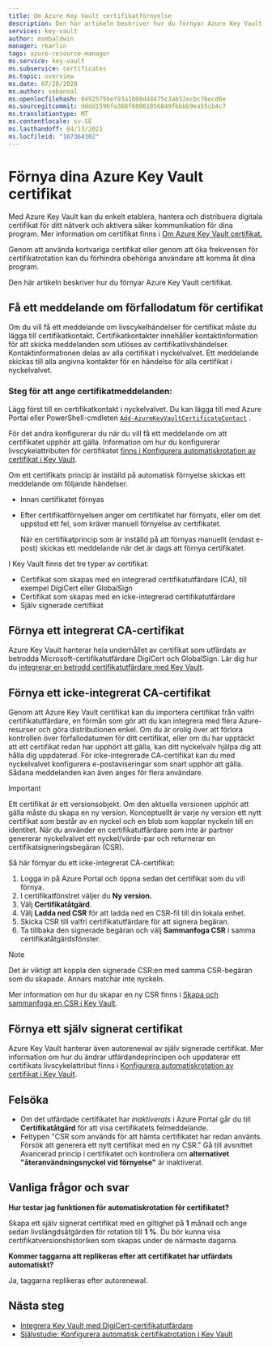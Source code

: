 ```yaml
---
title: Om Azure Key Vault certifikatförnyelse
description: Den här artikeln beskriver hur du förnyar Azure Key Vault certifikat.
services: key-vault
author: msmbaldwin
manager: rkarlin
tags: azure-resource-manager
ms.service: key-vault
ms.subservice: certificates
ms.topic: overview
ms.date: 07/20/2020
ms.author: sebansal
ms.openlocfilehash: 0492575bef93a1b08d48475c3ab32ecbc7becd6e
ms.sourcegitcommit: dddd1596fa368f68861856849fbbbb9ea55cb4c7
ms.translationtype: MT
ms.contentlocale: sv-SE
ms.lasthandoff: 04/13/2021
ms.locfileid: "107364302"
---
```

# <a name="renew-your-azure-key-vault-certificates"></a>Förnya dina Azure Key Vault certifikat

Med Azure Key Vault kan du enkelt etablera, hantera och distribuera digitala certifikat för ditt nätverk och aktivera säker kommunikation för dina program. Mer information om certifikat finns i [Om Azure Key Vault certifikat.](./about-certificates.md)

Genom att använda kortvariga certifikat eller genom att öka frekvensen för certifikatrotation kan du förhindra obehöriga användare att komma åt dina program.

Den här artikeln beskriver hur du förnyar Azure Key Vault certifikat.

## <a name="get-notified-about-certificate-expiration"></a>Få ett meddelande om förfallodatum för certifikat
Om du vill få ett meddelande om livscykelhändelser för certifikat måste du lägga till certifikatkontakt. Certifikatkontakter innehåller kontaktinformation för att skicka meddelanden som utlöses av certifikatlivshändelser. Kontaktinformationen delas av alla certifikat i nyckelvalvet. Ett meddelande skickas till alla angivna kontakter för en händelse för alla certifikat i nyckelvalvet.

### <a name="steps-to-set-certificate-notifications"></a>Steg för att ange certifikatmeddelanden:
Lägg först till en certifikatkontakt i nyckelvalvet. Du kan lägga till med Azure Portal eller PowerShell-cmdleten [`Add-AzureKeyVaultCertificateContact`](/powershell/module/azurerm.keyvault/add-azurekeyvaultcertificatecontact) .

För det andra konfigurerar du när du vill få ett meddelande om att certifikatet upphör att gälla. Information om hur du konfigurerar livscykelattributen för certifikatet [finns i Konfigurera automatiskrotation av certifikat i Key Vault](./tutorial-rotate-certificates.md#update-lifecycle-attributes-of-a-stored-certificate).

Om ett certifikats princip är inställd på automatisk förnyelse skickas ett meddelande om följande händelser.

- Innan certifikatet förnyas
- Efter certifikatförnyelsen anger om certifikatet har förnyats, eller om det uppstod ett fel, som kräver manuell förnyelse av certifikatet.  

  När en certifikatprincip som är inställd på att förnyas manuellt (endast e-post) skickas ett meddelande när det är dags att förnya certifikatet.  

I Key Vault finns det tre typer av certifikat:
-    Certifikat som skapas med en integrerad certifikatutfärdare (CA), till exempel DigiCert eller GlobalSign
-    Certifikat som skapas med en icke-integrerad certifikatutfärdare
-    Själv signerade certifikat

## <a name="renew-an-integrated-ca-certificate"></a>Förnya ett integrerat CA-certifikat 
Azure Key Vault hanterar hela underhållet av certifikat som utfärdats av betrodda Microsoft-certifikatutfärdare DigiCert och GlobalSign. Lär dig hur du [integrerar en betrodd certifikatutfärdare med Key Vault](./how-to-integrate-certificate-authority.md).

## <a name="renew-a-nonintegrated-ca-certificate"></a>Förnya ett icke-integrerat CA-certifikat 
Genom att Azure Key Vault certifikat kan du importera certifikat från valfri certifikatutfärdare, en förmån som gör att du kan integrera med flera Azure-resurser och göra distributionen enkel. Om du är orolig över att förlora kontrollen över förfallodatumen för ditt certifikat, eller om du har upptäckt att ett certifikat redan har upphört att gälla, kan ditt nyckelvalv hjälpa dig att hålla dig uppdaterad. För icke-integrerade CA-certifikat kan du med nyckelvalvet konfigurera e-postaviseringar som snart upphör att gälla. Sådana meddelanden kan även anges för flera användare.

> [!IMPORTANT]
> Ett certifikat är ett versionsobjekt. Om den aktuella versionen upphör att gälla måste du skapa en ny version. Konceptuellt är varje ny version ett nytt certifikat som består av en nyckel och en blob som kopplar nyckeln till en identitet. När du använder en certifikatutfärdare som inte är partner genererar nyckelvalvet ett nyckel/värde-par och returnerar en certifikatsigneringsbegäran (CSR).

Så här förnyar du ett icke-integrerat CA-certifikat:

1. Logga in på Azure Portal och öppna sedan det certifikat som du vill förnya.
1. I certifikatfönstret väljer du **Ny version.**
1. Välj **Certifikatåtgärd**.
1. Välj **Ladda ned CSR** för att ladda ned en CSR-fil till din lokala enhet.
1. Skicka CSR till valfri certifikatutfärdare för att signera begäran.
1. Ta tillbaka den signerade begäran och välj **Sammanfoga CSR** i samma certifikatåtgärdsfönster.

> [!NOTE]
> Det är viktigt att koppla den signerade CSR:en med samma CSR-begäran som du skapade. Annars matchar inte nyckeln.

Mer information om hur du skapar en ny CSR finns i [Skapa och sammanfoga en CSR i Key Vault]( https://docs.microsoft.com/azure/key-vault/certificates/create-certificate-signing-request#azure-portal).

## <a name="renew-a-self-signed-certificate"></a>Förnya ett själv signerat certifikat

Azure Key Vault hanterar även autorenewal av själv signerade certifikat. Mer information om hur du ändrar utfärdandeprincipen och uppdaterar ett certifikats livscykelattribut finns i [Konfigurera automatiskrotation av certifikat i Key Vault](./tutorial-rotate-certificates.md#update-lifecycle-attributes-of-a-stored-certificate).

## <a name="troubleshoot"></a>Felsöka
* Om det utfärdade certifikatet har *inaktiverats* i Azure Portal går du till **Certifikatåtgärd** för att visa certifikatets felmeddelande.
* Feltypen "CSR som används för att hämta certifikatet har redan använts. Försök att generera ett nytt certifikat med en ny CSR."
  Gå till avsnittet Avancerad princip i certifikatet och kontrollera om **alternativet "återanvändningsnyckel vid förnyelse"** är inaktiverat.


## <a name="frequently-asked-questions"></a>Vanliga frågor och svar

**Hur testar jag funktionen för automatiskrotation för certifikatet?**

Skapa ett själv signerat certifikat med en giltighet på **1** månad och ange sedan livslängdsåtgärden för rotation till **1 %**. Du bör kunna visa certifikatversionshistoriken som skapas under de närmaste dagarna.
  
**Kommer taggarna att replikeras efter att certifikatet har utfärdats automatiskt?**

Ja, taggarna replikeras efter autorenewal.

## <a name="next-steps"></a>Nästa steg
*    [Integrera Key Vault med DigiCert-certifikatutfärdare](how-to-integrate-certificate-authority.md)
*    [Självstudie: Konfigurera automatisk certifikatrotation i Key Vault](tutorial-rotate-certificates.md)
